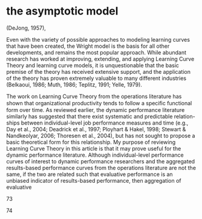 # the asymptotic model

(DeJong, 1957),

Even with the variety of possible approaches to modeling learning curves that have been created, the Wright model is the basis for all other developments, and remains the most popular approach. While abundant research has worked at improving, extending, and applying Learning Curve Theory and learning curve models, it is unquestionable that the basic premise of the theory has received extensive support, and the application of the theory has proven extremely valuable to many different industries (Belkaoui, 1986; Muth, 1986; Teplitz, 1991; Yelle, 1979).

The work on Learning Curve Theory from the operations literature has shown that organizational productivity tends to follow a speciﬁc functional form over time. As reviewed earlier, the dynamic performance literature similarly has suggested that there exist systematic and predictable relation- ships between individual-level job performance measures and time (e.g., Day et al., 2004; Deadrick et al., 1997; Ployhart & Hakel, 1998; Stewart & Nandkeolyar, 2006; Thoresen et al., 2004), but has not sought to propose a basic theoretical form for this relationship. My purpose of reviewing Learning Curve Theory in this article is that it may prove useful for the dynamic performance literature. Although individual-level performance curves of interest to dynamic performance researchers and the aggregated results-based performance curves from the operations literature are not the same, if the two are related such that evaluative performance is an unbiased indicator of results-based performance, then aggregation of evaluative

73

74